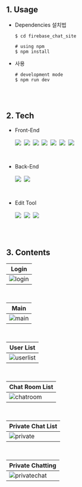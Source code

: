## 1. Usage

  - Dependencies 설치법

    ```
    $ cd firebase_chat_site

    # using npm
    $ npm install
    ```

  - 사용

    ```
    # development mode
    $ npm run dev
    ```

<br><br>

## 2. Tech
- Front-End
  <br><br>
      <img src="https://img.shields.io/badge/HTML5-E34F26?style=flat-square&logo=HTML5&logoColor=white">&nbsp;
      <img src="https://img.shields.io/badge/CSS3-1572B6?style=flat-square&logo=CSS3&logoColor=white">&nbsp;
      <img src="https://img.shields.io/badge/JavaScript-F7DF1E?style=flat-square&logo=JavaScript&logoColor=424242">&nbsp;
      <img src="https://img.shields.io/badge/React-61DAFB?style=flat-square&logo=React&logoColor=black">&nbsp;
      <img src="https://img.shields.io/badge/TypeScript-3178C6?style=flat-square&logo=TypeScript&logoColor=white">&nbsp;
      <img src="https://img.shields.io/badge/Electron-47848F?style=flat-square&logo=Electron&logoColor=white">&nbsp;
      <img src="https://img.shields.io/badge/Next.js-000000?style=flat-square&logo=Next.js&logoColor=white">
  
<br>

- Back-End
  <br><br>
      <img src="https://img.shields.io/badge/Firebase-FFCA28?style=flat-square&logo=Firebase&logoColor=black">&nbsp;
      <img src="https://img.shields.io/badge/Node.js-339933?style=flat-square&logo=Node.js&logoColor=white">

<br>

- Edit Tool
  <br><br>
      <img src="https://img.shields.io/badge/Visual Studio Code-007ACC?style=flat-square&logo=Visual Studio Code&logoColor=white">&nbsp;
      <img src="https://img.shields.io/badge/Git-F05032?style=flat-square&logo=Git&logoColor=white">&nbsp;
      <img src="https://img.shields.io/badge/GitHub-181717?style=flat-square&logo=GitHub&logoColor=white">
      
<br><br>
      
## 3. Contents
<div align='center'>
  
  |Login|
  |---|
  |![login](https://user-images.githubusercontent.com/104360734/213690281-991112bf-6ec2-4142-81be-0490da5666d4.PNG)|
  <br>
  
  |Main|
  |---|
  |![main](https://user-images.githubusercontent.com/104360734/213690560-a2e9b1ef-6cea-460a-bddc-2b15ac14a002.PNG)|
  <br>
  
  |User List|
  |---|
  |![userlist](https://user-images.githubusercontent.com/104360734/213690576-9dcc31fa-aea1-44d6-b86e-41d9fcfa396c.PNG)|
  <br>
  
  |Chat Room List|
  |---|
  |![chatroom](https://user-images.githubusercontent.com/104360734/213690612-ffde86ce-50aa-4121-9211-2e0bd9256993.PNG)|
  <br>
  
  |Private Chat List|
  |---|
  |![private](https://user-images.githubusercontent.com/104360734/213690624-042dcf4c-56bc-44c8-9568-a9246d6970d8.PNG)|
  <br>
  
  |Private Chatting|
  |---|
  |![privatechat](https://user-images.githubusercontent.com/104360734/213690647-a40f68a2-b3c1-4558-b34c-38c4e18646d4.PNG)|

</div>
